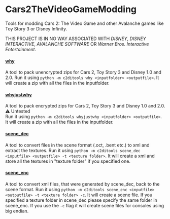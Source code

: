 # Cars2TheVideoGameModding
Tools for modding Cars 2: The Video Game and other Avalanche games like Toy Story 3 or Disney Infinity.

THIS PROJECT IS IN NO WAY ASSOCIATED WITH *DISNEY*, *DISNEY INTERACTIVE*, *AVALANCHE SOFTWARE* OR *Warner Bros. Interactive Entertainment*.

#### [why](/src/c2ditools/archives/why.py)
A tool to pack unencrypted zips for Cars 2, Toy Story 3 and Disney 1.0 and 2.0.
Run it using `python -m c2ditools why <inputfolder> <outputfile>`. 
It will create a zip with all the files in the inputfolder.

#### [whyjustwhy](/src/c2ditools/archives/whyjustwhy.py)
A tool to pack encrypted zips for Cars 2, Toy Story 3 and Disney 1.0 and 2.0.<br>
⚠ Untested<br>
Run it using `python -m c2ditools whyjustwhy <inputfolder> <outputfile>`. 
It will create a zip with all the files in the inputfolder.

#### [scene_dec](/src/c2ditools/scene/scene_dec.py)
A tool to convert files in the scene format (.oct, .bent etc.) to xml and extract the textures.
Run it using `python -m c2ditools scene_dec <inputfile> <outputfile> -t <texture folder>`.
It will create a xml and store all the textures in "texture folder" if you specified one.

#### [scene_enc](/src/c2ditools/scene/scene_enc.py)
A tool to convert xml files, that were generated by scene_dec, back to the scene format.
Run it using `python -m c2ditools scene_enc <inputfile> <outputfile> -t <texture folder> -c`.
It will create a scene file. If you specified a texture folder in scene_dec please specify the same folder in
scene_enc. If you use the `-c` flag it will create scene files for consoles using big endian.
